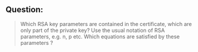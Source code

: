## Question:

> Which RSA key parameters are contained in the certificate, which are only part of the private key? Use the usual notation of RSA parameters, e.g. n, p etc. Which equations are satisfied by these parameters ?


